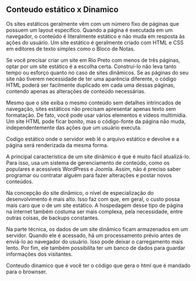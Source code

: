 ## Conteudo estático x Dinamico

Os sites estáticos geralmente vêm com um número fixo de páginas que possuem um layout específico. Quando a página é executada em um navegador, o conteúdo é literalmente estático e não muda em resposta às ações do usuário. Um site estático é geralmente criado com HTML e CSS em editores de texto simples como o Bloco de Notas.

Se você precisar criar um site em Rio Preto com menos de três páginas, optar por um site estático é a escolha certa. Construí-lo não leva tanto tempo ou esforço quanto no caso de sites dinâmicos. Se as páginas do seu site não tiverem necessidade de ter uma aparência diferente, o código HTML poderá ser facilmente duplicado em cada uma dessas páginas, contendo apenas as alterações de conteúdo necessárias.

Mesmo que o site exiba o mesmo conteúdo sem detalhes intrincados de navegação, sites estáticos não precisam apresentar apenas texto sem formatação. De fato, você pode usar vários elementos e vídeos multimídia. Um site HTML pode ficar bonito, mas o código-fonte da página não muda, independentemente das ações que um usuário executa.

Codigo estático onde o servidor web lê o arquivo estático e devolve  e a página será renderizada da mesma forma.


A principal característica de um site dinâmico é que é muito fácil atualizá-lo. Para isso, usa um sistema de gerenciamento de conteúdo, como os populares e acessíveis WordPress e Joomla. Assim, não é preciso saber programar ou contratar alguém para fazer alterações e postar novos conteúdos.

Na concepção do site dinâmico, o nível de especialização do desenvolvimento é mais alto. Isso faz com que, em geral, o custo possa mais caro que o de um site estático. A hospedagem desse tipo de página na internet também costuma ser mais complexa, pela necessidade, entre outras coisas, de backups constantes.

Na parte técnica, os dados de um site dinâmico ficam armazenados em um servidor. Quando ele é acessado, há um processamento prévio antes de enviá-lo ao navegador do usuário. Isso pode deixar o carregamento mais lento. Por fim, ele também possibilita ter um banco de dados para guardar informações dos visitantes.

Conteudo dinamico que é você ter o código que gera o html que é mandado para o brownser.

